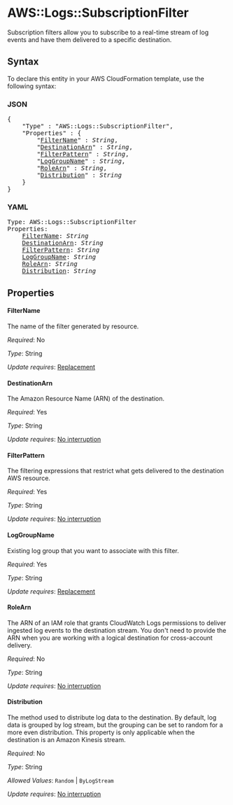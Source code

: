 # AWS::Logs::SubscriptionFilter

Subscription filters allow you to subscribe to a real-time stream of log events and have them delivered to a specific destination.

## Syntax

To declare this entity in your AWS CloudFormation template, use the following syntax:

### JSON

<pre>
{
    "Type" : "AWS::Logs::SubscriptionFilter",
    "Properties" : {
        "<a href="#filtername" title="FilterName">FilterName</a>" : <i>String</i>,
        "<a href="#destinationarn" title="DestinationArn">DestinationArn</a>" : <i>String</i>,
        "<a href="#filterpattern" title="FilterPattern">FilterPattern</a>" : <i>String</i>,
        "<a href="#loggroupname" title="LogGroupName">LogGroupName</a>" : <i>String</i>,
        "<a href="#rolearn" title="RoleArn">RoleArn</a>" : <i>String</i>,
        "<a href="#distribution" title="Distribution">Distribution</a>" : <i>String</i>
    }
}
</pre>

### YAML

<pre>
Type: AWS::Logs::SubscriptionFilter
Properties:
    <a href="#filtername" title="FilterName">FilterName</a>: <i>String</i>
    <a href="#destinationarn" title="DestinationArn">DestinationArn</a>: <i>String</i>
    <a href="#filterpattern" title="FilterPattern">FilterPattern</a>: <i>String</i>
    <a href="#loggroupname" title="LogGroupName">LogGroupName</a>: <i>String</i>
    <a href="#rolearn" title="RoleArn">RoleArn</a>: <i>String</i>
    <a href="#distribution" title="Distribution">Distribution</a>: <i>String</i>
</pre>

## Properties

#### FilterName

The name of the filter generated by resource.

_Required_: No

_Type_: String

_Update requires_: [Replacement](https://docs.aws.amazon.com/AWSCloudFormation/latest/UserGuide/using-cfn-updating-stacks-update-behaviors.html#update-replacement)

#### DestinationArn

The Amazon Resource Name (ARN) of the destination.

_Required_: Yes

_Type_: String

_Update requires_: [No interruption](https://docs.aws.amazon.com/AWSCloudFormation/latest/UserGuide/using-cfn-updating-stacks-update-behaviors.html#update-no-interrupt)

#### FilterPattern

The filtering expressions that restrict what gets delivered to the destination AWS resource.

_Required_: Yes

_Type_: String

_Update requires_: [No interruption](https://docs.aws.amazon.com/AWSCloudFormation/latest/UserGuide/using-cfn-updating-stacks-update-behaviors.html#update-no-interrupt)

#### LogGroupName

Existing log group that you want to associate with this filter.

_Required_: Yes

_Type_: String

_Update requires_: [Replacement](https://docs.aws.amazon.com/AWSCloudFormation/latest/UserGuide/using-cfn-updating-stacks-update-behaviors.html#update-replacement)

#### RoleArn

The ARN of an IAM role that grants CloudWatch Logs permissions to deliver ingested log events to the destination stream. You don't need to provide the ARN when you are working with a logical destination for cross-account delivery.

_Required_: No

_Type_: String

_Update requires_: [No interruption](https://docs.aws.amazon.com/AWSCloudFormation/latest/UserGuide/using-cfn-updating-stacks-update-behaviors.html#update-no-interrupt)

#### Distribution

The method used to distribute log data to the destination. By default, log data is grouped by log stream, but the grouping can be set to random for a more even distribution. This property is only applicable when the destination is an Amazon Kinesis stream.

_Required_: No

_Type_: String

_Allowed Values_: <code>Random</code> | <code>ByLogStream</code>

_Update requires_: [No interruption](https://docs.aws.amazon.com/AWSCloudFormation/latest/UserGuide/using-cfn-updating-stacks-update-behaviors.html#update-no-interrupt)


